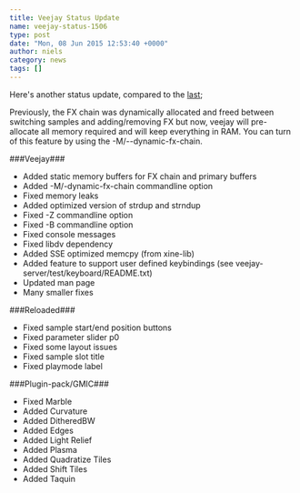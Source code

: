 ```yaml
---
title: Veejay Status Update
name: veejay-status-1506
type: post
date: "Mon, 08 Jun 2015 12:53:40 +0000"
author: niels
category: news
tags: []
---
```

Here's another status update, compared to the [last](veejay-status-1505);

Previously, the FX chain was dynamically allocated and freed between switching samples and adding/removing FX but now, veejay will pre-allocate all memory required and will keep everything in RAM. You can turn of this feature by using the -M/--dynamic-fx-chain.

###Veejay###
* Added static memory buffers for FX chain and primary buffers
* Added -M/-dynamic-fx-chain commandline option
* Fixed memory leaks
* Added optimized version of strdup and strndup
* Fixed -Z commandline option
* Fixed -B commandline option
* Fixed console messages
* Fixed libdv dependency
* Added SSE optimized memcpy (from xine-lib)
* Added feature to support user defined keybindings (see veejay-server/test/keyboard/README.txt)
* Updated man page
* Many smaller fixes

###Reloaded###
* Fixed sample start/end position buttons
* Fixed parameter slider p0
* Fixed some layout issues
* Fixed sample slot title
* Fixed playmode label

###Plugin-pack/GMIC###
* Fixed Marble
* Added Curvature
* Added DitheredBW
* Added Edges
* Added Light Relief
* Added Plasma
* Added Quadratize Tiles
* Added Shift Tiles
* Added Taquin
